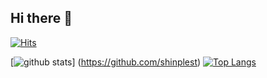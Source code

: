 ## Hi there 👋
[![Hits](https:/hits.seeyoufarm.com/api/count/incr/badge.sbg?url=https%3A%2F%2Fgithub.com%2Fyoohyunha)](https://hits.seeyoufarm.com)

<!--
**yoohyunha/yoohyunha** is a ✨ _special_ ✨ repository because its `README.md` (this file) appears on your GitHub profile.

Here are some ideas to get you started:

- 🔭 I’m currently working on ...
- 🌱 I’m currently learning ...
- 👯 I’m looking to collaborate on ...
- 🤔 I’m looking for help with ...
- 💬 Ask me about ...
- 📫 How to reach me: ...
- 😄 Pronouns: ...
- ⚡ Fun fact: ...
-->
[![github stats](https://github-readme-stats.vercel.app/api?username=yoohyunha$show_icons=true&hide_border=true)]
(https://github.com/shinplest)
[![Top Langs](https://github-readme-stats.vercel.app/api/top-langs/?username=yoohyunha&layout=compact)](https://github.com/yoohyunha)
